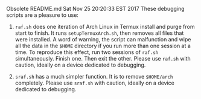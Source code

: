 Obsolete README.md Sat Nov 25 20:20:33 EST 2017
These debugging scripts are a pleasure to use:

1) `raf.sh` does one iteration of Arch Linux in Termux install and purge from start to finish. It runs `setupTermuxArch.sh`, then removes all files that were installed.  A word of warning, the script can malfunction and wipe all the data in the `$HOME` directory if you run more than one session at a time.  To reproduce this effect, run two sessions of `raf.sh` simultaneously. Finish one. Then exit the other.  Please use `raf.sh` with caution, ideally on a device dedicated to debugging.

2) `sraf.sh` has a much simpler function. It is to remove `$HOME/arch` completely.  Please use `sraf.sh` with caution, ideally on a device dedicated to debugging.

